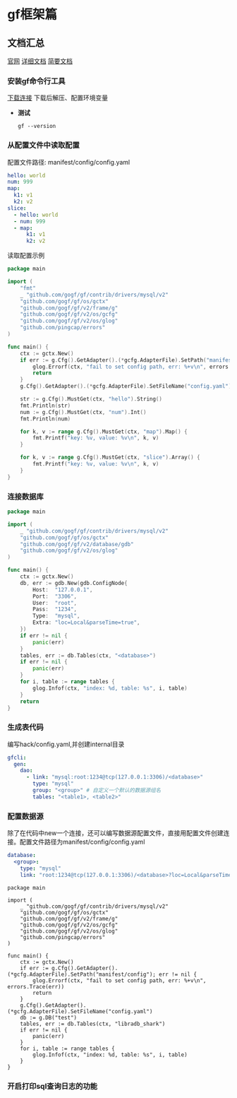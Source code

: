 # gf框架篇
## 文档汇总
[官网](https://goframe.org/)
[详细文档](https://goframe.org/docs/web/start)
[简要文档](https://goframe.org/quick/install)

### 安装gf命令行工具

[下载连接](https://github.com/gogf/gf/releases)
下载后解压、配置环境变量

- **测试**
    ```shell
    gf --version
    ```

### 从配置文件中读取配置

配置文件路径: manifest/config/config.yaml

```yaml
hello: world
num: 999
map:
  k1: v1
  k2: v2
slice:
  - hello: world
  - num: 999
  - map:
      k1: v1
      k2: v2
```

读取配置示例

```go
package main

import (
	"fmt"
	_ "github.com/gogf/gf/contrib/drivers/mysql/v2"
	"github.com/gogf/gf/os/gctx"
	"github.com/gogf/gf/v2/frame/g"
	"github.com/gogf/gf/v2/os/gcfg"
	"github.com/gogf/gf/v2/os/glog"
	"github.com/pingcap/errors"
)

func main() {
	ctx := gctx.New()
	if err := g.Cfg().GetAdapter().(*gcfg.AdapterFile).SetPath("manifest/config"); err != nil {
		glog.Errorf(ctx, "fail to set config path, err: %+v\n", errors.Trace(err))
		return
	}
	g.Cfg().GetAdapter().(*gcfg.AdapterFile).SetFileName("config.yaml")

	str := g.Cfg().MustGet(ctx, "hello").String()
	fmt.Println(str)
	num := g.Cfg().MustGet(ctx, "num").Int()
	fmt.Println(num)

	for k, v := range g.Cfg().MustGet(ctx, "map").Map() {
		fmt.Printf("key: %v, value: %v\n", k, v)
	}

	for k, v := range g.Cfg().MustGet(ctx, "slice").Array() {
		fmt.Printf("key: %v, value: %v\n", k, v)
	}
}
```

### 连接数据库

```go
package main

import (
	_ "github.com/gogf/gf/contrib/drivers/mysql/v2"
	"github.com/gogf/gf/os/gctx"
	"github.com/gogf/gf/v2/database/gdb"
	"github.com/gogf/gf/v2/os/glog"
)

func main() {
	ctx := gctx.New()
	db, err := gdb.New(gdb.ConfigNode{
		Host:  "127.0.0.1",
		Port:  "3306",
		User:  "root",
		Pass:  "1234",
		Type:  "mysql",
		Extra: "loc=Local&parseTime=true",
	})
	if err != nil {
		panic(err)
	}
	tables, err := db.Tables(ctx, "<database>")
	if err != nil {
		panic(err)
	}
	for i, table := range tables {
		glog.Infof(ctx, "index: %d, table: %s", i, table)
	}
	return
}
```

### 生成表代码

编写hack/config.yaml,并创建internal目录

```yaml
gfcli:
  gen:
    dao:
      - link: "mysql:root:1234@tcp(127.0.0.1:3306)/<database>"
        type: "mysql"
        group: "<group>" # 自定义一个默认的数据源组名
        tables: "<table1>, <table2>"
```

### 配置数据源

除了在代码中new一个连接，还可以编写数据源配置文件，直接用配置文件创建连接。配置文件路径为manifest/config/config.yaml

```yaml
database:
  <group>:
    type: "mysql"
    link: "root:1234@tcp(127.0.0.1:3306)/<database>?loc=Local&parseTime=true"
```

```shell
package main

import (
	_ "github.com/gogf/gf/contrib/drivers/mysql/v2"
	"github.com/gogf/gf/os/gctx"
	"github.com/gogf/gf/v2/frame/g"
	"github.com/gogf/gf/v2/os/gcfg"
	"github.com/gogf/gf/v2/os/glog"
	"github.com/pingcap/errors"
)

func main() {
	ctx := gctx.New()
	if err := g.Cfg().GetAdapter().(*gcfg.AdapterFile).SetPath("manifest/config"); err != nil {
		glog.Errorf(ctx, "fail to set config path, err: %+v\n", errors.Trace(err))
		return
	}
	g.Cfg().GetAdapter().(*gcfg.AdapterFile).SetFileName("config.yaml")
	db := g.DB("test")
	tables, err := db.Tables(ctx, "libradb_shark")
	if err != nil {
		panic(err)
	}
	for i, table := range tables {
		glog.Infof(ctx, "index: %d, table: %s", i, table)
	}
}
```

### 开启打印sql查询日志的功能
